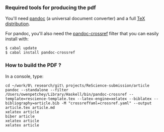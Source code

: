 ### Required tools for producing the pdf

You'll need [pandoc](http://pandoc.org) (a universal document converter) and a
full [TeX distribution](https://www.tug.org/texlive/).

For pandoc, you'll also need the
[pandoc-crossref](https://github.com/lierdakil/pandoc-crossref) filter that you can
easily install with:

```
$ cabal update
$ cabal install pandoc-crossref
```

### How to build the PDF ?

In a console, type:

```
cd ~/work/0\ research/git\ projects/ReScience-submission/article
pandoc --standalone --filter /Users/owenpetchey/Library/Haskell/bin/pandoc-crossref --template=rescience-template.tex --latex-engine=xelatex --biblatex --bibliography=article.bib -M "crossrefYaml=crossref.yaml" --output article.tex article.md
xelatex article
biber article
xelatex article
xelatex article

```

